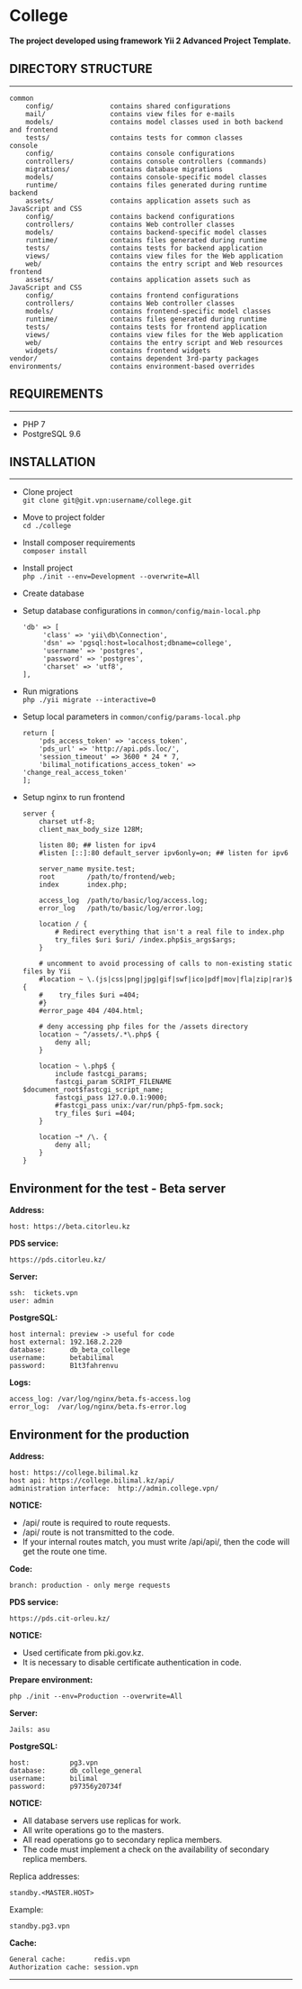 
# College

**The project developed using framework Yii 2 Advanced Project Template.**

## DIRECTORY STRUCTURE
-------------------

```
common
    config/              contains shared configurations
    mail/                contains view files for e-mails
    models/              contains model classes used in both backend and frontend
    tests/               contains tests for common classes    
console
    config/              contains console configurations
    controllers/         contains console controllers (commands)
    migrations/          contains database migrations
    models/              contains console-specific model classes
    runtime/             contains files generated during runtime
backend
    assets/              contains application assets such as JavaScript and CSS
    config/              contains backend configurations
    controllers/         contains Web controller classes
    models/              contains backend-specific model classes
    runtime/             contains files generated during runtime
    tests/               contains tests for backend application    
    views/               contains view files for the Web application
    web/                 contains the entry script and Web resources
frontend
    assets/              contains application assets such as JavaScript and CSS
    config/              contains frontend configurations
    controllers/         contains Web controller classes
    models/              contains frontend-specific model classes
    runtime/             contains files generated during runtime
    tests/               contains tests for frontend application
    views/               contains view files for the Web application
    web/                 contains the entry script and Web resources
    widgets/             contains frontend widgets
vendor/                  contains dependent 3rd-party packages
environments/            contains environment-based overrides
```

## REQUIREMENTS
------------

* PHP 7
* PostgreSQL 9.6

## INSTALLATION
------------

* Clone project <br/>
    `git clone git@git.vpn:username/college.git`
* Move to project folder <br/>
    `cd ./college`
* Install composer requirements <br/>
    `composer install`
* Install project <br/>
    `php ./init --env=Development --overwrite=All`
* Create database
* Setup database configurations in `common/config/main-local.php`
    ```
    'db' => [
         'class' => 'yii\db\Connection',
         'dsn' => 'pgsql:host=localhost;dbname=college',
         'username' => 'postgres',
         'password' => 'postgres',
         'charset' => 'utf8',
    ],
    ```

* Run migrations <br/>
    `php ./yii migrate --interactive=0`
* Setup local parameters in `common/config/params-local.php`
    ```
    return [
        'pds_access_token' => 'access_token',
        'pds_url' => 'http://api.pds.loc/',
        'session_timeout' => 3600 * 24 * 7,
        'bilimal_notifications_access_token' => 'change_real_access_token'
    ];
    ```
* Setup nginx to run frontend
    ```
    server {
        charset utf-8;
        client_max_body_size 128M;
    
        listen 80; ## listen for ipv4
        #listen [::]:80 default_server ipv6only=on; ## listen for ipv6
    
        server_name mysite.test;
        root        /path/to/frontend/web;
        index       index.php;
    
        access_log  /path/to/basic/log/access.log;
        error_log   /path/to/basic/log/error.log;
    
        location / {
            # Redirect everything that isn't a real file to index.php
            try_files $uri $uri/ /index.php$is_args$args;
        }
    
        # uncomment to avoid processing of calls to non-existing static files by Yii
        #location ~ \.(js|css|png|jpg|gif|swf|ico|pdf|mov|fla|zip|rar)$ {
        #    try_files $uri =404;
        #}
        #error_page 404 /404.html;
    
        # deny accessing php files for the /assets directory
        location ~ ^/assets/.*\.php$ {
            deny all;
        }
    
        location ~ \.php$ {
            include fastcgi_params;
            fastcgi_param SCRIPT_FILENAME $document_root$fastcgi_script_name;
            fastcgi_pass 127.0.0.1:9000;
            #fastcgi_pass unix:/var/run/php5-fpm.sock;
            try_files $uri =404;
        }
    
        location ~* /\. {
            deny all;
        }
    }
    ```

## Environment for the test - Beta server

**Address:** 

    host: https://beta.citorleu.kz

**PDS service:**

    https://pds.citorleu.kz/

**Server:**

    ssh:  tickets.vpn
    user: admin

**PostgreSQL:**

    host internal: preview -> useful for code
    host external: 192.168.2.220
    database:      db_beta_college
    username:      betabilimal
    password:      B1t3fahrenvu

**Logs:**

    access_log: /var/log/nginx/beta.fs-access.log
    error_log:  /var/log/nginx/beta.fs-error.log

## Environment for the production

**Address:** 

    host: https://college.bilimal.kz
    host api: https://college.bilimal.kz/api/
    administration interface:  http://admin.college.vpn/

**NOTICE:**

* /api/ route is required to route requests.
* /api/ route is not transmitted to the code.
* If your internal routes match, you must write /api/api/, then the code will get the route one time.

**Code:**

    branch: production - only merge requests

**PDS service:**

    https://pds.cit-orleu.kz/

**NOTICE:**

* Used certificate from pki.gov.kz.
* It is necessary to disable certificate authentication in code.

**Prepare environment:**

    php ./init --env=Production --overwrite=All

**Server:**

    Jails: asu

**PostgreSQL:**

    host:          pg3.vpn
    database:      db_college_general
    username:      bilimal
    password:      p97356y20734f

**NOTICE:**

* All database servers use replicas for work.
* All write operations go to the masters.
* All read operations go to secondary replica members.
* The code must implement a check on the availability of secondary replica members.

Replica addresses:

    standby.<MASTER.HOST>

Example:

    standby.pg3.vpn

**Cache:**

    General cache:       redis.vpn
    Authorization cache: session.vpn




------------
